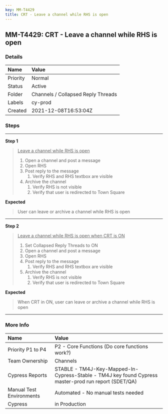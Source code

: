 ```yaml
---
key: MM-T4429
title: CRT - Leave a channel while RHS is open
---
```


## MM-T4429: CRT - Leave a channel while RHS is open

### Details

| Name     | Value                              |
| :------- | :--------------------------------- |
| Priority | Normal                             |
| Status   | Active                             |
| Folder   | Channels / Collapsed Reply Threads |
| Labels   | cy-prod                            |
| Created  | 2021-12-08T16:53:04Z               |

### Steps

<hr/>

**Step 1**

> <article><u>Leave a channel while RHS is open</u><ol><li>Open a channel and post a message</li><li>Open RHS</li><li>Post reply to the message <ol><li>Verify RHS and RHS textbox are visible</li></ol></li><li>Archive the channel<ol><li>Verify RHS is not visible </li><li>Verify that user is redirected to Town Square </li></ol></li></ol></article>

**Expected**

> <article>User can leave or archive a channel while RHS is open</article>

<hr/>

**Step 2**

> <article><u>Leave a channel while RHS is open when CRT is ON</u><br /><ol><li>Set Collapsed Reply Threads to ON</li><li>Open a channel and post a message</li><li>Open RHS</li><li>Post reply to the message <ol><li>Verify RHS and RHS textbox are visible</li></ol></li><li>Archive the channel<ol><li>Verify RHS is not visible </li><li>Verify that user is redirected to Town Square </li></ol></li></ol></article>

**Expected**

> <article>When CRT in ON, user can leave or archive a channel while RHS is open</article>

<hr/>

### More Info

| Name                     | Value                                                                                                |
| :----------------------- | :--------------------------------------------------------------------------------------------------- |
| Priority P1 to P4        | P2 - Core Functions (Do core functions work?)                                                        |
| Team Ownership           | Channels                                                                                             |
| Cypress Reports          | STABLE - TM4J-Key-Mapped-In-Cypress-Stable - TM4J key found Cypress master-prod run report (SDET/QA) |
| Manual Test Environments | Automated - No manual tests needed                                                                   |
| Cypress                  | in Production                                                                                        |
